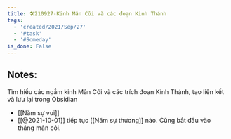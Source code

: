```yaml
---
title: 🛠️210927-Kinh Mân Côi và các đoạn Kinh Thánh
tags:
  - 'created/2021/Sep/27'
  - '#task'
  - '#Someday'
is_done: False
---
```


## Notes:
Tìm hiểu các ngắm kinh Mân Côi và các trích đoạn Kinh Thánh, tạo liên kết và lưu lại trong Obsidian

- [[Năm sự vui]]
- [[@2021-10-01]] tiếp tục [[Năm sự thương]] nào. Cũng bắt đầu vào tháng mân côi.